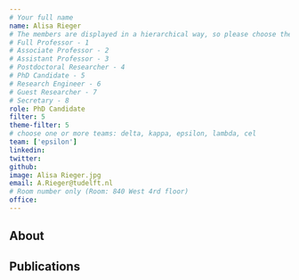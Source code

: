 ```yaml
---
# Your full name
name: Alisa Rieger
# The members are displayed in a hierarchical way, so please choose the role and filter from this list:
# Full Professor - 1
# Associate Professor - 2
# Assistant Professor - 3
# Postdoctoral Researcher - 4
# PhD Candidate - 5
# Research Engineer - 6
# Guest Researcher - 7
# Secretary - 8
role: PhD Candidate
filter: 5
theme-filter: 5
# choose one or more teams: delta, kappa, epsilon, lambda, cel
team: ['epsilon']
linkedin:
twitter:
github:
image: Alisa Rieger.jpg
email: A.Rieger@tudelft.nl
# Room number only (Room: 840 West 4rd floor)
office:
---
```


## About

## Publications

